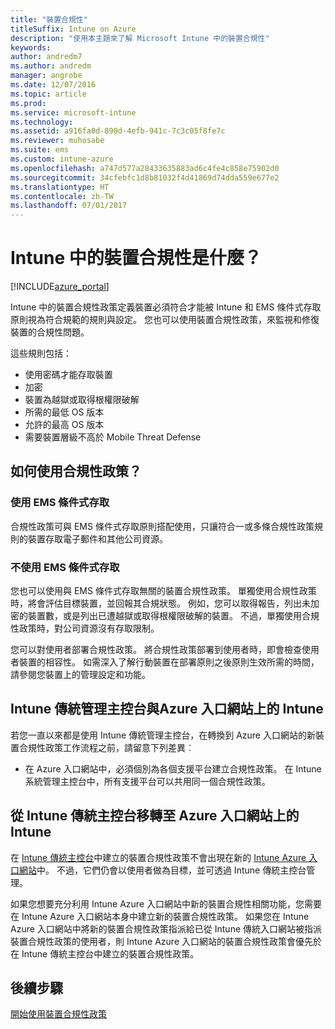 ```yaml
---
title: "裝置合規性"
titleSuffix: Intune on Azure
description: "使用本主題來了解 Microsoft Intune 中的裝置合規性"
keywords: 
author: andredm7
ms.author: andredm
manager: angrobe
ms.date: 12/07/2016
ms.topic: article
ms.prod: 
ms.service: microsoft-intune
ms.technology: 
ms.assetid: a916fa0d-890d-4efb-941c-7c3c05f8fe7c
ms.reviewer: muhosabe
ms.suite: ems
ms.custom: intune-azure
ms.openlocfilehash: a747d577a28433635883ad6c4fe4c858e75902d0
ms.sourcegitcommit: 34cfebfc1d8b81032f4d41869d74dda559e677e2
ms.translationtype: HT
ms.contentlocale: zh-TW
ms.lasthandoff: 07/01/2017
---
```

# <a name="what-is-device-compliance-in-intune"></a>Intune 中的裝置合規性是什麼？

[!INCLUDE[azure_portal](./includes/azure_portal.md)]

Intune 中的裝置合規性政策定義裝置必須符合才能被 Intune 和 EMS 條件式存取原則視為符合規範的規則與設定。 您也可以使用裝置合規性政策，來監視和修復裝置的合規性問題。 

這些規則包括：

- 使用密碼才能存取裝置
- 加密
- 裝置為越獄或取得根權限破解
- 所需的最低 OS 版本
- 允許的最高 OS 版本
- 需要裝置層級不高於 Mobile Threat Defense

<!---##  Concepts
Following are some terms and concepts that are useful to understanding how to use compliance policies.

### Device compliance requirements
Compliance requirements are essentially rules like requiring a device PIN or encryption that you can specify as required or not required for a compliance policy.

### Actions for noncompliance

You can specify what needs to happen when a device is determined as noncompliant. This can be a sequence of actions during a specific time.
When you specify these actions, Intune will automatically initiate them in the sequence you specify. See the following example of a sequence of
actions for a device that continues to be in the noncompliant status for
a week:

-   When the device is first determined to be non-compliant, an email with noncompliant notification is sent to the user.

-   3 days after initial noncompliance state, a follow up reminder is sent to the user.

-   5 days after initial noncompliance state, a final reminder with a notification that access to company resources will be blocked on the device in 2 days if the compliance issues are not remediated is sent to the user.

-   7 days after initial noncompliance state, access to company resources is blocked. This requires that you have conditional access policy that specifies that access from noncompliant devices should    be blocked for services such as Exchange and SharePoint.

### Grace Period

This is the time between when a device is first determined as
noncompliant to when access to company resources on that device is blocked. This time allows for time that the user has to resolve
compliance issues on the device. You can also use this time to create your action sequences to send notifications to the user before their access is blocked.

Remember that you need to implement conditional access policies in addition to compliance policies in order for access to company resources to be blocked.--->

##  <a name="how-should-i-use-a-device-compliance-policy"></a>如何使用合規性政策？

### <a name="using-ems-conditional-access"></a>使用 EMS 條件式存取
合規性政策可與 EMS 條件式存取原則搭配使用，只讓符合一或多條合規性政策規則的裝置存取電子郵件和其他公司資源。

### <a name="not-using-ems-conditional-access"></a>不使用 EMS 條件式存取
您也可以使用與 EMS 條件式存取無關的裝置合規性政策。
單獨使用合規性政策時，將會評估目標裝置，並回報其合規狀態。 例如，您可以取得報告，列出未加密的裝置數，或是列出已遭越獄或取得根權限破解的裝置。 不過，單獨使用合規性政策時，對公司資源沒有存取限制。

您可以對使用者部署合規性政策。 將合規性政策部署到使用者時，即會檢查使用者裝置的相容性。 如需深入了解行動裝置在部署原則之後原則生效所需的時間，請參閱您裝置上的管理設定和功能。

##  <a name="intune-classic-admin-console-vs-intune-on-the-azure-portal"></a>Intune 傳統管理主控台與Azure 入口網站上的 Intune

若您一直以來都是使用 Intune 傳統管理主控台，在轉換到 Azure 入口網站的新裝置合規性政策工作流程之前，請留意下列差異︰

-   在 Azure 入口網站中，必須個別為各個支援平台建立合規性政策。 在 Intune 系統管理主控台中，所有支援平台可以共用同一個合規性政策。

<!--- -   In the Azure portal, you have the ability to specify actions and notifications that are intiated when a device is determined to be noncompliant. This ability does not exist in the Intune admin console.

-   In the Azure portal, you can set a grace period to allow time for the end-user to get their device back to compliance status before they completely lose the ability to get company data on their device. This is not available in the Intune admin console.--->

##  <a name="migration-from-intune-classic-console-to-intune-on-the-azure-portal"></a>從 Intune 傳統主控台移轉至 Azure 入口網站上的 Intune

在 [Intune 傳統主控台](https://manage.microsoft.com)中建立的裝置合規性政策不會出現在新的 [Intune Azure 入口網站](https://portal.azure.com)中。 不過，它們仍會以使用者做為目標，並可透過 Intune 傳統主控台管理。

如果您想要充分利用 Intune Azure 入口網站中新的裝置合規性相關功能，您需要在 Intune Azure 入口網站本身中建立新的裝置合規性政策。 如果您在 Intune Azure 入口網站中將新的裝置合規性政策指派給已從 Intune 傳統入口網站被指派裝置合規性政策的使用者，則 Intune Azure 入口網站的裝置合規性政策會優先於在 Intune 傳統主控台中建立的裝置合規性政策。

##  <a name="next-steps"></a>後續步驟

[開始使用裝置合規性政策](device-compliance-get-started.md)


<!---### See also

Conditional access--->
